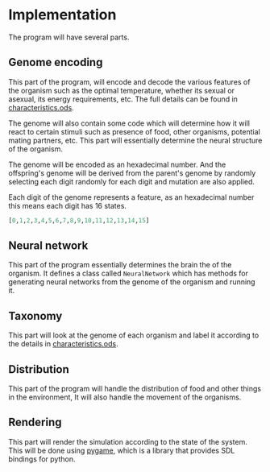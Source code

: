 # Implementation

The program will have several parts.

## Genome encoding

This part of the program, will encode and decode the various features of the
organism such as the optimal temperature, whether its sexual or asexual, its
energy requirements, etc. The full details can be found in
[characteristics.ods]("./characteristics.ods").

The genome will also contain some code which will determine how it will react to
certain stimuli such as presence of food, other organisms, potential mating
partners, etc. This part will essentially determine the neural structure of the
organism.

The genome will be encoded as an hexadecimal number. And the offspring's genome
will be derived from the parent's genome by randomly selecting each digit randomly
for each digit and mutation are also applied.

Each digit of the genome represents a feature, as an hexadecimal number this means
each digit has 16 states.

```python
[0,1,2,3,4,5,6,7,8,9,10,11,12,13,14,15]
```

## Neural network

This part of the program essentially determines the brain the of the organism.
It defines a class called `NeuralNetwork` which has methods for generating
neural networks from the genome of the organism and running it.

## Taxonomy

This part will look at the genome of each organism and label it according to
the details in [characteristics.ods]("./characteristics.ods").

## Distribution

This part of the program will handle the distribution of food and other things
in the environment, It will also handle the movement of the organisms.

## Rendering

This part will render the simulation according to the state of the system.
This will be done using [pygame](https://pygame.org/), which is a library that
provides SDL bindings for python.
